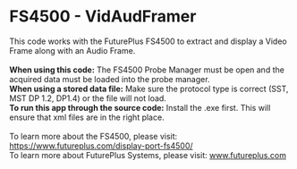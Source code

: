 # FS4500 - VidAudFramer<br />
This code works with the FuturePlus FS4500 to extract and display a Video Frame along with an Audio Frame. <br /> <br />
**When using this code:** The FS4500 Probe Manager must be open and the acquired data must be loaded into the probe manager.   <br />
**When using a stored data file:** Make sure the protocol type is correct (SST, MST DP 1.2, DP1.4) or the file will not load. <br />
**To run this app through the source code:** Install the .exe first. This will ensure that xml files are in the right place.<br /><br />
To learn more about the FS4500, please visit: https://www.futureplus.com/display-port-fs4500/ <br />
To learn more about FuturePlus Systems, please visit: www.futureplus.com <br />


